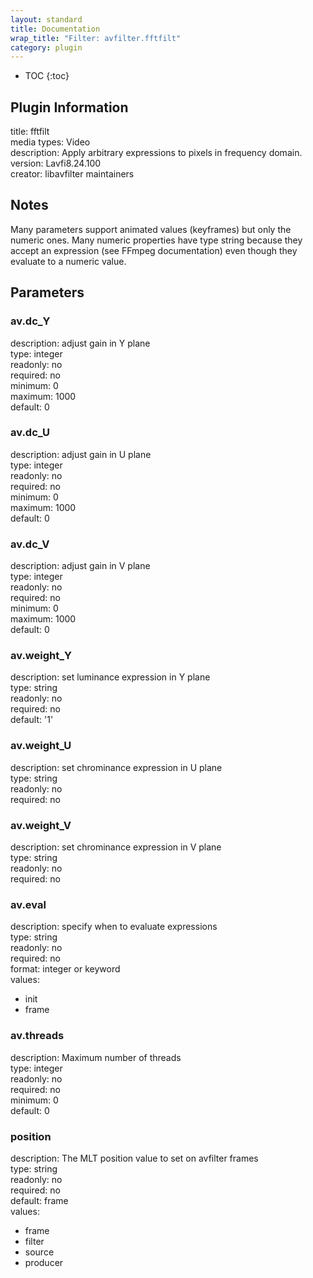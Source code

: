 ```yaml
---
layout: standard
title: Documentation
wrap_title: "Filter: avfilter.fftfilt"
category: plugin
---
```

* TOC
{:toc}

## Plugin Information

title: fftfilt  
media types:
Video  
description: Apply arbitrary expressions to pixels in frequency domain.  
version: Lavfi8.24.100  
creator: libavfilter maintainers  

## Notes

Many parameters support animated values (keyframes) but only the numeric ones. Many numeric properties have type string because they accept an expression (see FFmpeg documentation) even though they evaluate to a numeric value.

## Parameters

### av.dc_Y

  
description:
adjust gain in Y plane  
type: integer  
readonly: no  
required: no  
minimum: 0  
maximum: 1000  
default: 0  

### av.dc_U

  
description:
adjust gain in U plane  
type: integer  
readonly: no  
required: no  
minimum: 0  
maximum: 1000  
default: 0  

### av.dc_V

  
description:
adjust gain in V plane  
type: integer  
readonly: no  
required: no  
minimum: 0  
maximum: 1000  
default: 0  

### av.weight_Y

  
description:
set luminance expression in Y plane  
type: string  
readonly: no  
required: no  
default: '1'  

### av.weight_U

  
description:
set chrominance expression in U plane  
type: string  
readonly: no  
required: no  

### av.weight_V

  
description:
set chrominance expression in V plane  
type: string  
readonly: no  
required: no  

### av.eval

  
description:
specify when to evaluate expressions  
type: string  
readonly: no  
required: no  
format: integer or keyword  
values:  

* init
* frame

### av.threads

  
description:
Maximum number of threads  
type: integer  
readonly: no  
required: no  
minimum: 0  
default: 0  

### position

  
description:
The MLT position value to set on avfilter frames  
type: string  
readonly: no  
required: no  
default: frame  
values:  

* frame
* filter
* source
* producer

